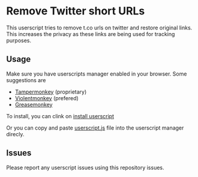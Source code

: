 # Remove Twitter short URLs
This userscript tries to remove t.co urls on twitter and restore original links. This increases the privacy as these links are being used for tracking purposes. 

## Usage 
Make sure you have userscripts manager enabled in your browser. Some suggestions are 
- [Tampermonkey](https://www.tampermonkey.net/) (proprietary)
- [Violentmonkey](https://violentmonkey.github.io/get-it/) (prefered)
- [Greasemonkey](https://addons.mozilla.org/firefox/addon/greasemonkey/) 
  
To install, you can clink on [install userscript][twitter-userscript]

[twitter-userscript]: https://raw.githubusercontent.com/Mottie/GitHub-userscripts/master/github-code-colors.user.js

Or you can copy and paste [userscript.js](https://github.com/MohamedElashri/remove-twitter-url/blob/main/userscript.js) file into the userscript manager direcly. 

## Issues

Please report any userscript issues using this repository issues. 
